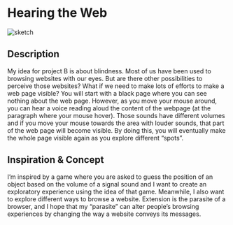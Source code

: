 # Hearing the Web
![sketch](prototypeB.jpeg)
## Description
My idea for project B is about blindness. Most of us have been used to browsing websites with our eyes. But are there other possibilities to perceive those websites? What if we need to make lots of efforts to make a web page visible?
You will start with a black page where you can see nothing about the web page. However, as you move your mouse around, you can hear a voice reading aloud the content of the webpage (at the paragraph where your mouse hover). Those sounds have different volumes and if you move your mouse towards the area with louder sounds, that part of the web page will become visible. By doing this, you will eventually make the whole page visible again as you explore different “spots”.   

## Inspiration & Concept
I’m inspired by a game where you are asked to guess the position of an object based on the volume of a signal sound and I want to create an exploratory experience using the idea of that game. Meanwhile, I also want to explore different ways to browse a website. Extension is the parasite of a browser, and I hope that my “parasite” can alter people’s browsing experiences by changing the way a website conveys its messages.
